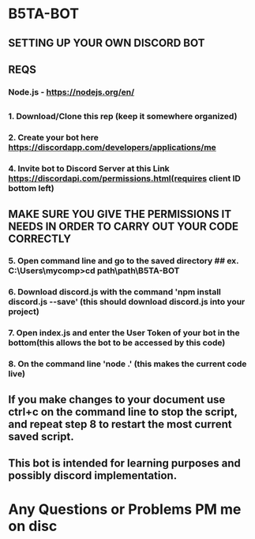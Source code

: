 # B5TA-BOT #

## SETTING UP YOUR OWN DISCORD BOT ##
## REQS 
### Node.js - https://nodejs.org/en/
##

### 1. Download/Clone this rep (keep it somewhere organized)
### 2. Create your bot here https://discordapp.com/developers/applications/me 
### 4. Invite bot to Discord Server at this Link https://discordapi.com/permissions.html(requires client ID bottom left)
## MAKE SURE YOU GIVE THE PERMISSIONS IT NEEDS IN ORDER TO CARRY OUT YOUR CODE CORRECTLY ##
### 5. Open command line and go to the saved directory ## ex. C:\Users\mycomp>cd path\path\B5TA-BOT ###
### 6. Download discord.js with the command 'npm install discord.js --save' (this should download discord.js into your project)
### 7. Open index.js and enter the User Token of your bot in the bottom(this allows the bot to be accessed by this code)
### 8. On the command line  'node .' (this makes the current code live)

## If you make changes to your document use ctrl+c on the command line to stop the script, and repeat step 8 to restart the most current saved script. ##


## This bot is intended for learning purposes and possibly discord implementation. ##
# Any Questions or Problems PM me on disc #
